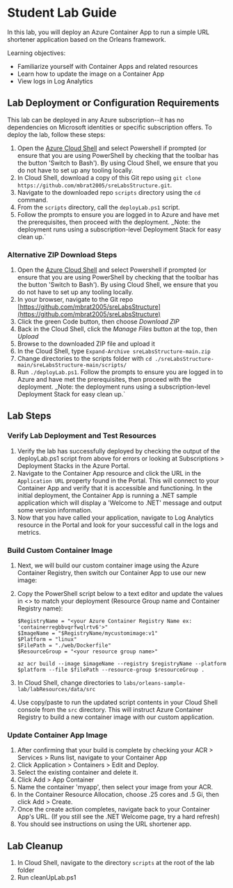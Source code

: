 # Student Lab Guide

In this lab, you will deploy an Azure Container App to run a simple URL shortener application based on the Orleans framework. 

Learning objectives:

* Familiarize yourself with Container Apps and related resources
* Learn how to update the image on a Container App
* View logs in Log Analytics

## Lab Deployment or Configuration Requirements

This lab can be deployed in any Azure subscription--it has no dependencies on Microsoft identities or specific subscription offers. To deploy the lab, follow these steps:

1. Open the [Azure Cloud Shell](https://shell.azure.com) and select Powershell if prompted (or ensure that you are using PowerShell by checking that the toolbar has the button 'Switch to Bash'). By using Cloud Shell, we ensure that you do not have to set up any tooling locally.
1. In Cloud Shell, download a copy of this Git repo using `git clone https://github.com/mbrat2005/sreLabsStructure.git`. 
1. Navigate to the downloaded repo `scripts` directory using the `cd` command.
1. From the `scripts` directory, call the `deployLab.ps1` script.
1. Follow the prompts to ensure you are logged in to Azure and have met the prerequisites, then proceed with the deployment. _Note: the deployment runs using a subscription-level Deployment Stack for easy clean up.`

### Alternative ZIP Download Steps

1. Open the [Azure Cloud Shell](https://shell.azure.com) and select Powershell if prompted (or ensure that you are using PowerShell by checking that the toolbar has the button 'Switch to Bash'). By using Cloud Shell, we ensure that you do not have to set up any tooling locally.
1. In your browser, navigate to the Git repo [https://github.com/mbrat2005/sreLabsStructure](https://github.com/mbrat2005/sreLabsStructure)
1. Click the green Code button, then choose _Download ZIP_
1. Back in the Cloud Shell, click the _Manage Files_ button at the top, then _Upload_
1. Browse to the downloaded ZIP file and upload it
1. In the Cloud Shell, type `Expand-Archive sreLabsStructure-main.zip`
1. Change directories to the scripts folder with `cd ./sreLabsStructure-main/sreLabsStructure-main/scripts/`
1. Run `./deployLab.ps1`. Follow the prompts to ensure you are logged in to Azure and have met the prerequisites, then proceed with the deployment. _Note: the deployment runs using a subscription-level Deployment Stack for easy clean up.`

## Lab Steps

### Verify Lab Deployment and Test Resources

1. Verify the lab has successfully deployed by checking the output of the deployLab.ps1 script from above for errors or looking at Subscriptions > Deployment Stacks in the Azure Portal.
1. Navigate to the Container App resource and click the URL in the `Application URL` property found in the Portal. This will connect to your Container App and verify that it is accessible and functioning. In the initial deployment, the Container App is running a .NET sample application which will display a 'Welcome to .NET' message and output some version information.
1. Now that you have called your application, navigate to Log Analytics resource in the Portal and look for your successful call in the logs and metrics.

### Build Custom Container Image

1. Next, we will build our custom container image using the Azure Container Registry, then switch our Container App to use our new image:
1. Copy the PowerShell script below to a text editor and update the values in <> to match your deployment (Resource Group name and Container Registry name):

    ```azurepowershell
    $RegistryName = "<your Azure Container Registry Name ex: 'containerregbbvqrfwqlrtv6'>"
    $ImageName = "$RegistryName/mycustomimage:v1"
    $Platform = "linux"
    $FilePath = "./web/Dockerfile"
    $ResourceGroup = "<your resource group name>"
    
    az acr build --image $imageName --registry $registryName --platform $platform --file $filePath --resource-group $resourceGroup .
    ```
1. In Cloud Shell, change directories to `labs/orleans-sample-lab/labResources/data/src`
1. Use copy/paste to run the updated script contents in your Cloud Shell console from the `src` directory. This will instruct Azure Container Registry to build a new container image with our custom application.

### Update Container App Image

1. After confirming that your build is complete by checking your ACR > Services > Runs list, navigate to your Container App
1. Click Application > Containers > Edit and Deploy.
1. Select the existing container and delete it.
1. Click Add > App Container
1. Name the container 'myapp', then select your image from your ACR.
1. In the Container Resource Allocation, choose .25 cores and .5 Gi, then click Add > Create.
1. Once the create action completes, navigate back to your Container App's URL. (If you still see the .NET Welcome page, try a hard refresh)
1. You should see instructions on using the URL shortener app.

## Lab Cleanup

1. In Cloud Shell, navigate to the directory `scripts` at the root of the lab folder
1. Run cleanUpLab.ps1